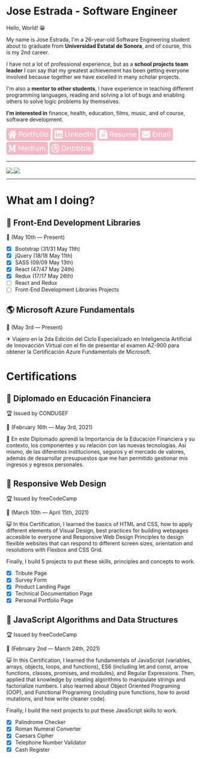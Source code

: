 # Jose Estrada - Software Engineer

Hello, World! 😁

My name is Jose Estrada, I'm a 26-year-old Software Engineering student about to graduate from **Universidad Estatal de Sonora**, and of course, this is my 2nd career.

I have not a lot of professional experience, but as a **school projects team leader** I can say that my greatest achievement has been getting everyone involved because together we have excelled in many scholar projects.

I'm also a **mentor to other students**, I have experience in teaching different programming languages, reading and solving a lot of bugs and enabling others to solve logic problems by themselves.

**I’m interested in** finance, health, education, films, music, and of course, software development.

[![alt text][1.1]][1]
[![alt text][2.1]][2]
[![alt text][3.1]][3]
[![alt text][4.1]][4]
[![alt text][5.1]][5]
[![alt text][6.1]][6]

<hr>

<a href="https://github.com/nadiemedicejose">
  <img align="center" src="https://github-readme-stats.vercel.app/api/top-langs/?username=nadiemedicejose&title_color=F3B8C6&theme=dracula" />
</a>
<a href="https://github.com/nadiemedicejose">
  <img align="center" src="https://github-readme-stats.vercel.app/api?username=nadiemedicejose&title_color=F3B8C6&show_icons=true&count_private=true&theme=dracula" />
</a>

<hr>

# What am I doing?

## 📘 Front-End Development Libraries

📆 (May 10th — Present)

* [x] Bootstrap (31/31 May 11th)
* [x] jQuery (18/18 May 11th)
* [x] SASS (09/09 May 13th)
* [x] React (47/47 May 24th)
* [x] Redux (17/17 May 26th)
* [ ] React and Redux
* [ ] Front-End Development Libraries Projects

## 🌎 Microsoft Azure Fundamentals

📆 (May 3rd — Present)

✈ Viajero en la 2da Edición del Ciclo Especializado en Inteligencia Artificial de Innovacción Virtual con el fin de presentar el examen AZ-900 para obtener la Certificación Azure Fundamentals de Microsoft.

# Certifications

## 📒 Diplomado en Educación Financiera
🏆 Issued by CONDUSEF

📆 (February 16th — May 3rd, 2021)

🤑 En este Diplomado aprendí la Importancia de la Educación Financiera y su contexto, los componentes y su relación con las nuevas tecnologías. Así mismo, de las diferentes instituciones, seguros y el mercado de valores, además de desarrollar presupuestos que me han permitido gestionar mis ingresos y egresos personales.

## 📗 Responsive Web Design
🏆 Issued by freeCodeCamp

📆 (March 10th — April 15th, 2021)

😺 In this Certification, I learned the basics of HTML and CSS, how to apply different elements of Visual Design, best practices for building webpages accesible to everyone and Responsive Web Design Principles to design flexible websites that can respond to different screen sizes, orientation and resolutions with Flexbox and CSS Grid.

Finally, I build 5 projects to put these skills, principles and concepts to work. 

* [x] Tribute Page
* [x] Survey Form
* [x] Product Landing Page
* [x] Technical Documentation Page
* [x] Personal Portfolio Page

## 📕 JavaScript Algorithms and Data Structures
🏆 Issued by freeCodeCamp

📆 (February 2nd — March 24th, 2021)

😺 In this Certification, I learned the fundamentals of JavaScript (variables, arrays, objects, loops, and functions), ES6 (including let and const, arrow functions, classes, promises, and modules), and Regular Expressions. Then, applied that knowledge by creating algorithms to manipulate strings and factorialize numbers. I also learned about Object Oriented Programing (OOP), and Functional Programing (including pure functions, how to avoid mutations, and how write cleaner code).

Finally, I build the next projects to put these JavaScript skills to work.

* [x] Palindrome Checker
* [x] Roman Numeral Converter
* [x] Caesars Cipher
* [x] Telephone Number Validator
* [x] Cash Register

[1.1]: /tags/Portfolio.png "Portfolio icon button"
[2.1]: /tags/LinkedIn.png "LinkedIn icon button"
[3.1]: /tags/Resume.png "Resume icon button"
[4.1]: /tags/Email.png "Email icon button"
[5.1]: /tags/Medium.png "Medium icon button"
[6.1]: /tags/Dribbble.png "Dribble icon button"

[1]: https://nadiemedicejose.web.app
[2]: https://www.linkedin.com/in/nadiemedicejose/
[3]: https://drive.google.com/file/d/1yrHf5Ih6bHfTnGi5nTcJVWxMQnFs4TlA/view
[4]: mailto:joseg.estrada94@gmail.com
[5]: https://nadiemedicejose.medium.com
[6]: https://dribbble.com/nadiemedicejose
